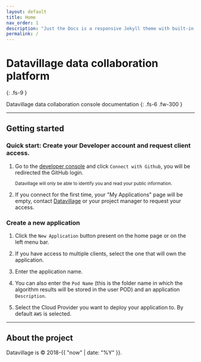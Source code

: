 ```yaml
---
layout: default
title: Home
nav_order: 1
description: "Just the Docs is a responsive Jekyll theme with built-in search that is easily customizable and hosted on GitHub Pages."
permalink: /
---
```


# Datavillage data collaboration platform
{: .fs-9 }

Datavillage data collaboration console documentation
{: .fs-6 .fw-300 }

[comment]: <> ([Get started now]&#40;#getting-started&#41;{: .btn .btn-primary .fs-5 .mb-4 .mb-md-0 .mr-2 })

[comment]: <> ([View it on GitHub]&#40;https://github.com/just-the-docs/just-the-docs&#41;{: .btn .fs-5 .mb-4 .mb-md-0 })

---

## Getting started

### Quick start: Create your Developer account and request client access.

1. Go to the [developer console](https://developer-console.herokuapp.com/) and click `Connect with Github`, you will be redirected the GitHub login.
   
   <small>Datavillage will only be able to identify you and read your public information.</small>

2. If you connect for the first time, your "My Applications" page will be empty, contact [Datavillage](mailto:contact@datavillage.me) or your project manager to request your access.

### Create a new application

1. Click the `New Application` button present on the home page or on the left menu bar. 

2. If you have access to multiple clients, select the one that will own the application.

3. Enter the application name.

4. You can also enter the `Pod Name` (this is the folder name in which the algorithm results will be stored in the user POD) and an application `Description`.

5. Select the Cloud Provider you want to deploy your application to. By default `AWS` is selected.

---

## About the project

Datavillage is &copy; 2018-{{ "now" | date: "%Y" }}.

[comment]: <> (### License)

[comment]: <> (Just the Docs is distributed by an [MIT license]&#40;https://github.com/just-the-docs/just-the-docs/tree/main/LICENSE.txt&#41;.)

[comment]: <> (### Contributing)

[comment]: <> (When contributing to this repository, please first discuss the change you wish to make via issue,)

[comment]: <> (email, or any other method with the owners of this repository before making a change. Read more about becoming a contributor in [our GitHub repo]&#40;https://github.com/just-the-docs/just-the-docs#contributing&#41;.)

[comment]: <> (#### Thank you to the contributors of Just the Docs!)

[comment]: <> (<ul class="list-style-none">)

[comment]: <> ({% for contributor in site.github.contributors %})

[comment]: <> (  <li class="d-inline-block mr-1">)

[comment]: <> (     <a href="{{ contributor.html_url }}"><img src="{{ contributor.avatar_url }}" width="32" height="32" alt="{{ contributor.login }}"/></a>)

[comment]: <> (  </li>)

[comment]: <> ({% endfor %})

[comment]: <> (</ul>)

[comment]: <> (### Code of Conduct)

[comment]: <> (Just the Docs is committed to fostering a welcoming community.)

[comment]: <> ([View our Code of Conduct]&#40;https://github.com/just-the-docs/just-the-docs/tree/main/CODE_OF_CONDUCT.md&#41; on our GitHub repository.)